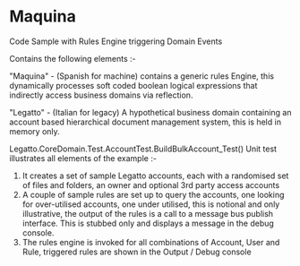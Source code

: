 # Maquina
Code Sample with Rules Engine triggering Domain Events

Contains the following elements :-

"Maquina" - (Spanish for machine) contains a generic rules Engine, this dynamically processes soft coded boolean logical expressions that indirectly access business domains via reflection.

"Legatto" - (Italian for legacy) A hypothetical business domain containing an account based hierarchical document management system, this is held in memory only.

Legatto.CoreDomain.Test.AccountTest.BuildBulkAccount_Test() Unit test illustrates all elements of the example :-

  1) It creates a set of sample Legatto accounts, each with a randomised set of files and folders, an owner and optional 3rd party access accounts
  2) A couple of sample rules are set up to query the accounts, one looking for over-utilised accounts, one under utilised, this is notional and only illustrative, the output of the rules is a call to a message bus publish interface. This is stubbed only and displays a message in the debug console.
  3) The rules engine is invoked for all combinations of Account, User and Rule, triggered rules are shown in the Output / Debug console

